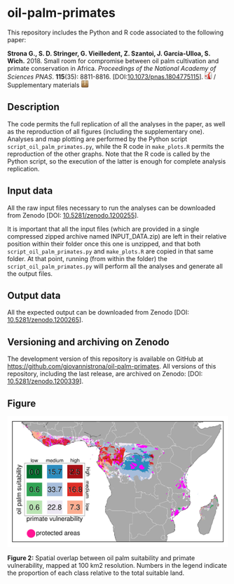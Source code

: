 # oil-palm-primates

This repository includes the Python and R code associated to the following paper:

**Strona G., S. D. Stringer, G. Vieilledent, Z. Szantoi, J. Garcia-Ulloa, S. Wich.** 2018. Small room for compromise between oil palm cultivation and primate conservation in Africa. _Proceedings of the National Academy of Sciences PNAS_. **115**(35): 8811-8816. 
\[DOI:[10.1073/pnas.1804775115](https://doi.org/10.1073/pnas.1804775115)\].
[![manuscript in pdf](article/logo-pdf.png "manuscript in pdf")](article/Strona2018-PNAS.pdf) /
Supplementary materials [![supplements](article/logo-zip.png "supplements")](article/Strona2018-PNAS-SM.pdf)

## Description

The code permits the full replication of all the analyses in the paper, as well as the reproduction of all figures (including the supplementary one). Analyses and map plotting are performed by the Python script `script_oil_palm_primates.py`, while the R code in `make_plots.R` permits the reproduction
of the other graphs. Note that the R code is called by the Python script, so the execution of the latter is enough for complete analysis replication.

## Input data

All the raw input files necessary to run the analyses can be downloaded from Zenodo \[DOI: [10.5281/zenodo.1200255](https://doi.org/10.5281/zenodo.1200255)\].

It is important that all the input files (which are provided in a single compressed zipped archive named INPUT_DATA.zip) are left in their relative position within their folder once this one is unzipped, and that both `script_oil_palm_primates.py` and `make_plots.R` are copied in that same folder.
At that point, running (from within the folder) the `script_oil_palm_primates.py` will perform all the analyses and generate all the output files. 

## Output data

All the expected output can be downloaded from Zenodo \[DOI: [10.5281/zenodo.1200265](https://doi.org/10.5281/zenodo.1200265)\].

## Versioning and archiving on Zenodo

The development version of this repository is available on GitHub at https://github.com/giovannistrona/oil-palm-primates. All versions of this repository, including the last release, are archived on Zenodo: \[DOI: [10.5281/zenodo.1200339](https://doi.org/10.5281/zenodo.1200339)\].

## Figure

![](figure/figure2.png)

**Figure 2:**  Spatial overlap between oil palm suitability and primate vulnerability, mapped at 100 km2 resolution. Numbers in the legend indicate the proportion of each class relative to the total suitable land.
